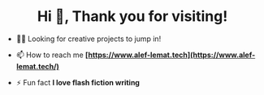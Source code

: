 <h1 align="center">Hi 👋, Thank you for visiting!</h1>


-  👨‍🚀 Looking for creative projects to jump in!  

- 📫 How to reach me **[https://www.alef-lemat.tech](https://www.alef-lemat.tech/)**

- ⚡ Fun fact **I love flash fiction writing** 


